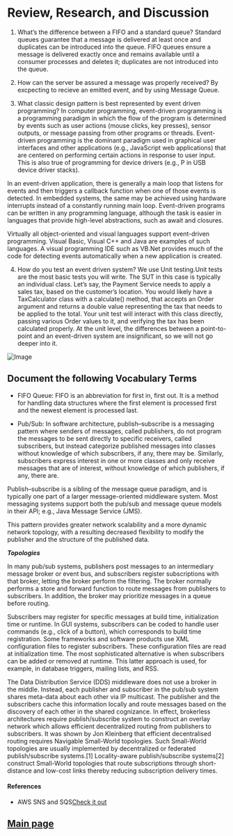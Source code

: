 # Review, Research, and Discussion

1. What’s the difference between a FIFO and a standard queue?
Standard queues guarantee that a message is delivered at least once and duplicates can be introduced into the queue. FIFO queues ensure a message is delivered exactly once and remains available until a consumer processes and deletes it; duplicates are not introduced into the queue.

2. How can the server be assured a message was properly received?
By excpecting to recieve an emitted event, and by using Message Queue.

3. What classic design pattern is best represented by event driven programming?
In computer programming, event-driven programming is a programming paradigm in which the flow of the program is determined by events such as user actions (mouse clicks, key presses), sensor outputs, or message passing from other programs or threads. Event-driven programming is the dominant paradigm used in graphical user interfaces and other applications (e.g., JavaScript web applications) that are centered on performing certain actions in response to user input. This is also true of programming for device drivers (e.g., P in USB device driver stacks).

In an event-driven application, there is generally a main loop that listens for events and then triggers a callback function when one of those events is detected. In embedded systems, the same may be achieved using hardware interrupts instead of a constantly running main loop. Event-driven programs can be written in any programming language, although the task is easier in languages that provide high-level abstractions, such as await and closures.

Virtually all object-oriented and visual languages support event-driven programming. Visual Basic, Visual C++ and Java are examples of such languages. A visual programming IDE such as VB.Net provides much of the code for detecting events automatically when a new application is created.

4. How do you test an event driven system?
We use Unit testing.Unit tests are the most basic tests you will write. The SUT in this case is typically an individual class. Let’s say, the Payment Service needs to apply a sales tax, based on the customer’s location. You would likely have a TaxCalculator class with a calculate() method, that accepts an Order argument and returns a double value representing the tax that needs to be applied to the total. Your unit test will interact with this class directly, passing various Order values to it, and verifying the tax has been calculated properly. At the unit level, the differences between a point-to-point and an event-driven system are insignificant, so we will not go deeper into it.

![Image](https://miro.medium.com/max/700/1*NdiTTk_s6-ignfVB0fBKLw.jpeg)

## Document the following Vocabulary Terms

- FIFO Queue:
FIFO is an abbreviation for first in, first out. It is a method for handling data structures where the first element is processed first and the newest element is processed last.

- Pub/Sub:
In software architecture, publish–subscribe is a messaging pattern where senders of messages, called publishers, do not program the messages to be sent directly to specific receivers, called subscribers, but instead categorize published messages into classes without knowledge of which subscribers, if any, there may be. Similarly, subscribers express interest in one or more classes and only receive messages that are of interest, without knowledge of which publishers, if any, there are.

Publish–subscribe is a sibling of the message queue paradigm, and is typically one part of a larger message-oriented middleware system. Most messaging systems support both the pub/sub and message queue models in their API; e.g., Java Message Service (JMS).

This pattern provides greater network scalability and a more dynamic network topology, with a resulting decreased flexibility to modify the publisher and the structure of the published data.

***Topologies***

In many pub/sub systems, publishers post messages to an intermediary message broker or event bus, and subscribers register subscriptions with that broker, letting the broker perform the filtering. The broker normally performs a store and forward function to route messages from publishers to subscribers. In addition, the broker may prioritize messages in a queue before routing.

Subscribers may register for specific messages at build time, initialization time or runtime. In GUI systems, subscribers can be coded to handle user commands (e.g., click of a button), which corresponds to build time registration. Some frameworks and software products use XML configuration files to register subscribers. These configuration files are read at initialization time. The most sophisticated alternative is when subscribers can be added or removed at runtime. This latter approach is used, for example, in database triggers, mailing lists, and RSS.

The Data Distribution Service (DDS) middleware does not use a broker in the middle. Instead, each publisher and subscriber in the pub/sub system shares meta-data about each other via IP multicast. The publisher and the subscribers cache this information locally and route messages based on the discovery of each other in the shared cognizance. In effect, brokerless architectures require publish/subscribe system to construct an overlay network which allows efficient decentralized routing from publishers to subscribers. It was shown by Jon Kleinberg that efficient decentralised routing requires Navigable Small-World topologies. Such Small-World topologies are usually implemented by decentralized or federated publish/subscribe systems.[1] Locality-aware publish/subscribe systems[2] construct Small-World topologies that route subscriptions through short-distance and low-cost links thereby reducing subscription delivery times.

#### References

- AWS SNS and SQS[Check it out](https://www.youtube.com/watch?v=mXk0MNjlO7A)

## [Main page](https://amjadmesmar.github.io/reading-notes/)

